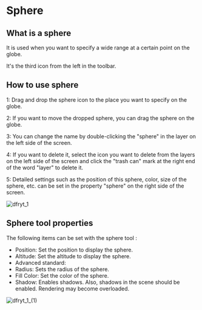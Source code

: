 # Sphere

## What is a sphere

It is used when you want to specify a wide range at a certain point on the globe.

It's the third icon from the left in the toolbar.

## How to use sphere

1: Drag and drop the sphere icon to the place you want to specify on the globe.

2: If you want to move the dropped sphere, you can drag the sphere on the globe.

3: You can change the name by double-clicking the "sphere" in the layer on the left side of the screen.

4: If you want to delete it, select the icon you want to delete from the layers on the left side of the screen and click the "trash can" mark at the right end of the word "layer" to delete it.

5: Detailed settings such as the position of this sphere, color, size of the sphere, etc. can be set in the property "sphere" on the right side of the screen.

![dfryt_1](https://github.com/CS-eukarya/User-Manual-English-/assets/154571156/7a67e04e-f1a4-46b6-8b50-d552b245d902)

## Sphere tool properties

The following items can be set with the sphere tool :

- Position: Set the position to display the sphere.
- Altitude: Set the altitude to display the sphere.
- Advanced standard:
- Radius: Sets the radius of the sphere.
- Fill Color: Set the color of the sphere.
- Shadow: Enables shadows. Also, shadows in the scene should be enabled.
Rendering may become overloaded.

![dfryt_1_(1)](https://github.com/CS-eukarya/User-Manual-English-/assets/154571156/088692a3-2c40-4fce-9139-1b673a03434c)
